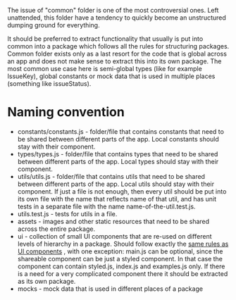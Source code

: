 The issue of "common" folder is one of the most controversial ones. Left unattended, this folder
have a tendency to quickly become an unstructured dumping ground for everything.

It should be preferred to extract functionality that usually is put into common into a package which
follows all the rules for structuring packages. Common folder exists only as a last resort for the
code that is global across an app and does not make sense to extract this into its own package. The
most common use case here is semi-global types (like for example IssueKey), global constants or mock
data that is used in multiple places (something like issueStatus).

# Naming convention

-   constants/constants.js - folder/file that contains constants that need to be shared between
    different parts of the app. Local constants should stay with their component.
-   types/types.js - folder/file that contains types that need to be shared between different parts
    of the app. Local types should stay with their component.
-   utils/utils.js - folder/file that contains utils that need to be shared between different parts
    of the app. Local utils should stay with their component. If just a file is not enough, then
    every util should be put into its own file with the name that reflects name of that util, and
    has unit tests in a separate file with the name name-of-the-util.test.js.
-   utils.test.js - tests for utils in a file.
-   assets - images and other static resources that need to be shared across the entire package.
-   ui - collection of small UI components that are re-used on different levels of hierarchy in a
    package. Should follow exactly the
    [same rules as UI components](../ui-layer/structure.md) , with one exception:
    main.js can be optional, since the shareable component can be just a styled component. In that
    case the component can contain styled.js, index.js and examples.js only. If there is a need for
    a very complicated component there it should be extracted as its own package.
-   mocks - mock data that is used in different places of a package
